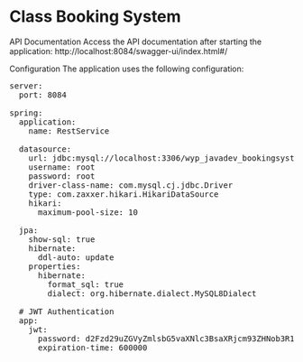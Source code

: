 # Class Booking System

API Documentation
Access the API documentation after starting the application:
http://localhost:8084/swagger-ui/index.html#/

Configuration
The application uses the following configuration:
<pre>
server:
  port: 8084

spring:
  application:
    name: RestService
  
  datasource:
    url: jdbc:mysql://localhost:3306/wyp_javadev_bookingsystem?useUnicode=true&createDatabaseIfNotExist=true
    username: root
    password: root
    driver-class-name: com.mysql.cj.jdbc.Driver
    type: com.zaxxer.hikari.HikariDataSource
    hikari:
      maximum-pool-size: 10
  
  jpa:
    show-sql: true
    hibernate:
      ddl-auto: update
    properties:
      hibernate:
        format_sql: true
        dialect: org.hibernate.dialect.MySQL8Dialect

  # JWT Authentication
  app:
    jwt:
      password: d2Fzd29uZGVyZmlsbG5vaXNlc3BsaXRjcm93ZHNob3R1bmRlcmFycm93dGhyb3VnaG8=
      expiration-time: 600000
</pre>


